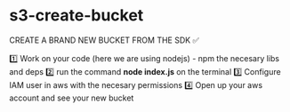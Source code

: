 # s3-create-bucket
CREATE A BRAND NEW BUCKET FROM THE SDK ✅

1️⃣ Work on your code (here we are using nodejs) - npm the necesary libs and deps
2️⃣ run the command **node index.js** on the terminal 
3️⃣ Configure IAM user in aws with the necesary permissions
4️⃣ Open up your aws account and see your new bucket
